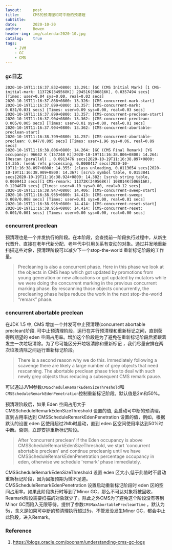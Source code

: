 ```yaml
---
layout:     post
title:      CMS的预清理和可中断的预清理
subtitle:   
date:       2020-10-20
author:     Bowen
header-img: img/calendar2020-10.jpg
catalog:    true
tags:
    - JVM
    - GC
    - CMS
---
```


### gc日志

```
2020-10-19T11:16:37.832+0800: 13.291: [GC (CMS Initial Mark) [1 CMS-initial-mark: 11372K(349568K)] 29451K(506816K), 0.0357494 secs] [Times: user=0.04 sys=0.00, real=0.03 secs]
2020-10-19T11:16:37.868+0800: 13.326: [CMS-concurrent-mark-start]
2020-10-19T11:16:37.899+0800: 13.357: [CMS-concurrent-mark: 0.031/0.031 secs] [Times: user=0.09 sys=0.00, real=0.03 secs]
2020-10-19T11:16:37.899+0800: 13.357: [CMS-concurrent-preclean-start]
2020-10-19T11:16:37.904+0800: 13.362: [CMS-concurrent-preclean: 0.005/0.005 secs] [Times: user=0.01 sys=0.00, real=0.01 secs]
2020-10-19T11:16:37.904+0800: 13.362: [CMS-concurrent-abortable-preclean-start]
2020-10-19T11:16:38.799+0800: 14.257: [CMS-concurrent-abortable-preclean: 0.847/0.895 secs] [Times: user=1.96 sys=0.06, real=0.89 secs]
2020-10-19T11:16:38.806+0800: 14.264: [GC (CMS Final Remark) [YG occupancy: 96642 K (157248 K)]2020-10-19T11:16:38.806+0800: 14.264: [Rescan (parallel) , 0.0913476 secs]2020-10-19T11:16:38.897+0800: 14.355: [weak refs processing, 0.0000417 secs]2020-10-19T11:16:38.897+0800: 14.355: [class unloading, 0.0113654 secs]2020-10-19T11:16:38.909+0800: 14.367: [scrub symbol table, 0.0153841 secs]2020-10-19T11:16:38.924+0800: 14.382: [scrub string table, 0.0009413 secs][1 CMS-remark: 11372K(349568K)] 108014K(506816K), 0.1204670 secs] [Times: user=0.10 sys=0.00, real=0.12 secs]
2020-10-19T11:16:38.947+0800: 14.406: [CMS-concurrent-sweep-start]
2020-10-19T11:16:38.955+0800: 14.413: [CMS-concurrent-sweep: 0.008/0.008 secs] [Times: user=0.01 sys=0.00, real=0.01 secs]
2020-10-19T11:16:38.955+0800: 14.414: [CMS-concurrent-reset-start]
2020-10-19T11:16:38.956+0800: 14.414: [CMS-concurrent-reset: 0.001/0.001 secs] [Times: user=0.00 sys=0.00, real=0.00 secs]
```

### concurrent preclean

预清理也是一个并发执行的阶段。在本阶段，会查找前一阶段执行过程中，从新生代晋升、直接在老年代新分配、老年代中引用关系有变动的对象。通过并发地重新扫描这些对象，预清理阶段可以减少下一个stop-the-world 重新标记阶段的工作量。
> Precleaning is also a concurrent phase. Here in this phase we look at the objects in CMS heap which got updated by promotions from young generation or new allocations or got updated by mutators while we were doing the concurrent marking in the previous concurrent marking phase. By rescanning those objects concurrently, the precleaning phase helps reduce the work in the next stop-the-world “remark” phase.

### concurrent abortable preclean

在JDK 1.5 中, CMS 增加一个并发可中止预清理(concurrent abortable preclean)阶段. 可中止预清理阶段，运行在并行预清理和重新标记之间，直到获得所期望的 eden 空间占用率。增加这个阶段是为了避免在重新标记阶段后紧跟着发生一次垃圾清除。为了尽可能区分开垃圾清除和重新标记 ，我们尽量安排在两次垃圾清除之间运行重新标记阶段。

> There is a second reason why we do this. Immediately following a scavenge there are likely a large number of grey objects that need rescanning. The abortable preclean phase tries to deal with such newly grey objects thus reducing a subsequent CMS remark pause.

可以通过JVM参数`CMSScheduleRemarkEdenSizeThreshold`和 `CMSScheduleRemarkEdenPenetration`控制重新标记阶段。默认值是2m和50%。

预清理阶段后，如果 Eden 空间占用大于 CMSScheduleRemarkEdenSizeThreshold 设置的值, 会启动可中断的预清理，直到占用率达到 CMSScheduleRemarkEdenPenetration 设置的值，例如，根据默认的设置 eden 区使用超过2Mb时启动，直到 eden 区空间使用率达到50%时中断。否则，立即安排重新标记阶段。

> After 'concurrent preclean' if the Eden occupancy is above CMSScheduleRemarkEdenSizeThreshold, we start 'concurrent abortable preclean' and continue precleanig until we have CMSScheduleRemarkEdenPenetration percentage occupancy in eden, otherwise we schedule 'remark' phase immediately.

CMSScheduleRemarkEdenSizeThreshold 设置 eden 区大小,低于此值时不启动重新标记阶段，因为回报预期为微不足道。CMSScheduleRemarkEdenPenetration 设置启动重新标记阶段时 eden 区的空间占用率。如果此阶段执行时等到了Minor GC，那么不可达对象将被回收，Reamark阶段需要扫描的对象就少了。除此之外CMS为了避免这个阶段没有等到Minor GC而陷入无限等待，提供了参数`CMSMaxAbortablePrecleanTime` ，默认为5s，含义是如果可中断的预清理执行超过5s，不管发没发生Minor GC，都会中止此阶段，进入Remark。

### Reference

1. https://blogs.oracle.com/poonam/understanding-cms-gc-logs

